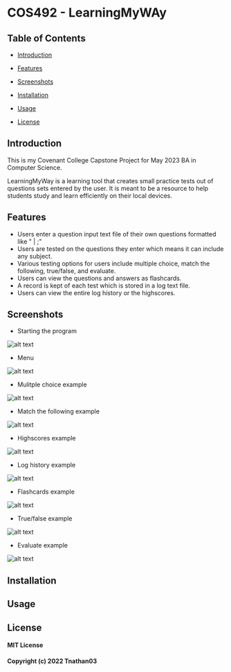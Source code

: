 
# COS492 - LearningMyWAy

## Table of Contents
- [Introduction](https://github.com/Tnathan03/COS492-LearningMyWay-Command_line_learning_tool/edit/main/README.md#Introduction)

- [Features](https://github.com/Tnathan03/COS492-LearningMyWay-Command_line_learning_tool/edit/main/README.md#Features)

- [Screenshots](https://github.com/Tnathan03/COS492-LearningMyWay-Command_line_learning_tool/edit/main/README.md#Screenshots)

- [Installation](https://github.com/Tnathan03/COS492-LearningMyWay-Command_line_learning_tool/edit/main/README.md#Installation)

- [Usage](https://github.com/Tnathan03/COS492-LearningMyWay-Command_line_learning_tool/edit/main/README.md#Usage)

- [License](https://github.com/Tnathan03/COS492-LearningMyWay-Command_line_learning_tool/edit/main/README.md#License)



## Introduction

This is my Covenant College Capstone Project for May 2023 BA in Computer Science.

LearningMyWay is a learning tool that creates small practice tests out of questions sets entered by the user. It is meant to be a resource to help students study and learn efficiently on their local devices.

## Features 
- Users enter a question input text file of their own questions formatted like "<question> | <answer>;"
- Users are tested on the questions they enter which means it can include any subject.
- Various testing options for users include multiple choice, match the following, true/false, and evaluate.
- Users can view the questions and answers as flashcards.
- A record is kept of each test which is stored in a log text file.
- Users can view the entire log history or the highscores.


## Screenshots
  
- Starting the program

![alt text](https://github.com/Tnathan03/COS492-LearningMyWay-Command_line_learning_tool/blob/11fe0bc94ebc1124535ceff28bff8103a07fcd6b/Screenshot/Screenshot%20(154).png)
  
- Menu

![alt text](https://github.com/Tnathan03/COS492-LearningMyWay-Command_line_learning_tool/blob/11fe0bc94ebc1124535ceff28bff8103a07fcd6b/Screenshot/Screenshot%20(155).png)
  
- Mulitple choice example

![alt text](https://github.com/Tnathan03/COS492-LearningMyWay-Command_line_learning_tool/blob/11fe0bc94ebc1124535ceff28bff8103a07fcd6b/Screenshot/Screenshot%20(158).png)
  
- Match the following example

![alt text](https://github.com/Tnathan03/COS492-LearningMyWay-Command_line_learning_tool/blob/11fe0bc94ebc1124535ceff28bff8103a07fcd6b/Screenshot/Screenshot%20(161).png)
  
- Highscores example

![alt text](https://github.com/Tnathan03/COS492-LearningMyWay-Command_line_learning_tool/blob/11fe0bc94ebc1124535ceff28bff8103a07fcd6b/Screenshot/Screenshot%20(162).png)
  
- Log history example

![alt text](https://github.com/Tnathan03/COS492-LearningMyWay-Command_line_learning_tool/blob/11fe0bc94ebc1124535ceff28bff8103a07fcd6b/Screenshot/Screenshot%20(163).png)
  
- Flashcards example

![alt text](https://github.com/Tnathan03/COS492-LearningMyWay-Command_line_learning_tool/blob/11fe0bc94ebc1124535ceff28bff8103a07fcd6b/Screenshot/Screenshot%20(164).png)

- True/false example

![alt text](https://github.com/Tnathan03/COS492-LearningMyWay-Command_line_learning_tool/blob/11fe0bc94ebc1124535ceff28bff8103a07fcd6b/Screenshot/Screenshot%20(165).png)
  
- Evaluate example

![alt text](https://github.com/Tnathan03/COS492-LearningMyWay-Command_line_learning_tool/blob/11fe0bc94ebc1124535ceff28bff8103a07fcd6b/Screenshot/Screenshot%20(166).png)
  


## Installation

## Usage

## License
#### MIT License
#### Copyright (c) 2022 Tnathan03
